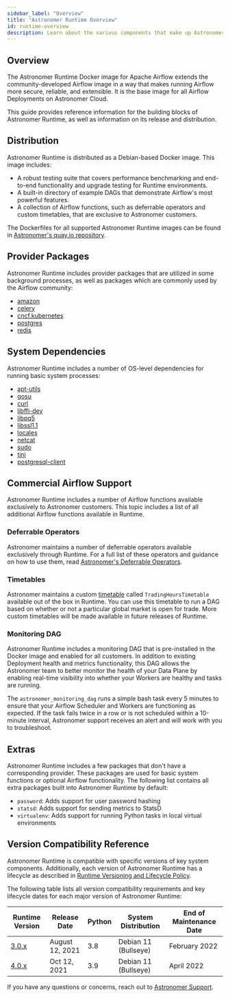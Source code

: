 ```yaml
---
sidebar_label: "Overview"
title: "Astronomer Runtime Overview"
id: runtime-overview
description: Learn about the various components that make up Astronomer Runtime.
---
```


## Overview

The Astronomer Runtime Docker image for Apache Airflow extends the community-developed Airflow image in a way that makes running Airflow more secure, reliable, and extensible. It is the base image for all Airflow Deployments on Astronomer Cloud.

This guide provides reference information for the building blocks of Astronomer Runtime, as well as information on its release and distribution.

## Distribution

Astronomer Runtime is distributed as a Debian-based Docker image. This image includes:

- A robust testing suite that covers performance benchmarking and end-to-end functionality and upgrade testing for Runtime environments.
- A built-in directory of example DAGs that demonstrate Airflow's most powerful features.
- A collection of Airflow functions, such as deferrable operators and custom timetables, that are exclusive to Astronomer customers.

The Dockerfiles for all supported Astronomer Runtime images can be found in [Astronomer's quay.io repository](quay.io/astronomer/astro-runtime).

## Provider Packages

Astronomer Runtime includes provider packages that are utilized in some background processes, as well as packages which are commonly used by the Airflow community:

- [amazon](https://airflow.apache.org/docs/apache-airflow-providers-amazon/stable/index.html)
- [celery](https://airflow.apache.org/docs/apache-airflow-providers-celery/stable/index.html)
- [cncf.kubernetes](https://airflow.apache.org/docs/apache-airflow-providers-cncf-kubernetes/stable/index.html)
- [postgres](https://airflow.apache.org/docs/apache-airflow-providers-postgres/stable/index.html)
- [redis](https://airflow.apache.org/docs/apache-airflow-providers-redis/stable/index.html)

## System Dependencies

Astronomer Runtime includes a number of OS-level dependencies for running basic system processes:

- [apt-utils](https://packages.debian.org/bullseye/apt-utils)
- [gosu](https://packages.debian.org/bullseye/gosu)
- [curl](https://packages.debian.org/bullseye/curl)
- [libffi-dev](https://packages.debian.org/bullseye/libffi-dev)
- [libpq5](https://packages.debian.org/bullseye/libpq5)
- [libssl1.1](https://packages.debian.org/bullseye/libssl1.1)
- [locales](https://packages.debian.org/bullseye/locales)
- [netcat](https://packages.debian.org/bullseye/netcat)
- [sudo](https://packages.debian.org/bullseye/sudo)
- [tini](https://packages.debian.org/bullseye/tini)
- [postgresql-client](https://packages.debian.org/bullseye/postgresql-client)

## Commercial Airflow Support

Astronomer Runtime includes a number of Airflow functions available exclusively to Astronomer customers. This topic includes a list of all additional Airflow functions available in Runtime.

### Deferrable Operators

Astronomer maintains a number of deferrable operators available exclusively through Runtime. For a full list of these operators and guidance on how to use them, read [Astronomer's Deferrable Operators](deferrable-operators.md#astronomers-deferrable-operators).

### Timetables

Astronomer maintains a custom [timetable](https://airflow.apache.org/docs/apache-airflow/stable/howto/timetable.html) called `TradingHoursTimetable` available out of the box in Runtime. You can use this timetable to run a DAG based on whether or not a particular global market is open for trade. More custom timetables will be made available in future releases of Runtime.

### Monitoring DAG

Astronomer Runtime includes a monitoring DAG that is pre-installed in the Docker image and enabled for all customers. In addition to existing Deployment health and metrics functionality, this DAG allows the Astronomer team to better monitor the health of your Data Plane by enabling real-time visibility into whether your Workers are healthy and tasks are running.

The `astronomer_monitoring_dag` runs a simple bash task every 5 minutes to ensure that your Airflow Scheduler and Workers are functioning as expected. If the task fails twice in a row or is not scheduled within a 10-minute interval, Astronomer support receives an alert and will work with you to troubleshoot.

## Extras

Astronomer Runtime includes a few packages that don't have a corresponding provider. These packages are used for basic system functions or optional Airflow functionality. The following list contains all extra packages built into Astronomer Runtime by default:

- `password`: Adds support for user password hashing
- `statsd`: Adds support for sending metrics to StatsD
- `virtualenv`: Adds support for running Python tasks in local virtual environments

## Version Compatibility Reference

Astronomer Runtime is compatible with specific versions of key system components. Additionally, each version of Astronomer Runtime has a lifecycle as described in [Runtime Versioning and Lifecycle Policy](runtime-version-lifecycle-policy.md).

The following table lists all version compatibility requirements and key lifecycle dates for each major version of Astronomer Runtime:

| Runtime Version                                          | Release Date    | Python | System Distribution  | End of Maintenance Date |
| -------------------------------------------------------- | --------------- | ------ | -------------------- | ----------------------- |
| [3.0.x](runtime-release-notes.md#astronomer-runtime-300) | August 12, 2021 | 3.8    | Debian 11 (Bullseye) | February 2022           |
| [4.0.x](runtime-release-notes.md#astronomer-runtime-400) | Oct 12, 2021    | 3.9    | Debian 11 (Bullseye) | April 2022              |

If you have any questions or concerns, reach out to [Astronomer Support](https://support.astronomer.io).

